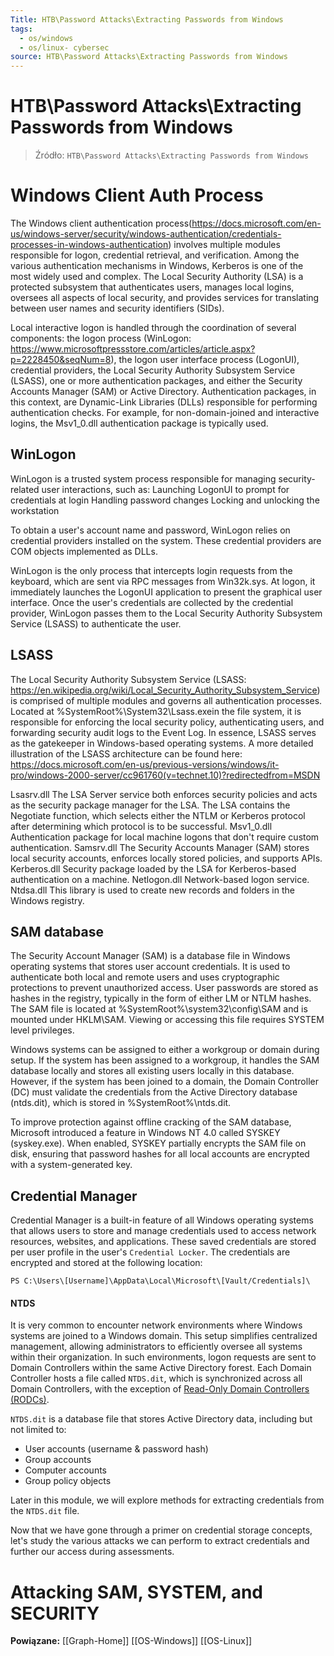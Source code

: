 ```yaml
---
Title: HTB\Password Attacks\Extracting Passwords from Windows
tags:
  - os/windows
  - os/linux- cybersec
source: HTB\Password Attacks\Extracting Passwords from Windows
---
```


# HTB\Password Attacks\Extracting Passwords from Windows

> Źródło: `HTB\Password Attacks\Extracting Passwords from Windows`

# Windows Client Auth Process
The Windows client authentication process(https://docs.microsoft.com/en-us/windows-server/security/windows-authentication/credentials-processes-in-windows-authentication)
involves multiple modules responsible for logon, credential retrieval, and verification.
Among the various authentication mechanisms in Windows, Kerberos is one of the most widely used and complex.
The Local Security Authority (LSA) is a protected subsystem that authenticates users,
manages local logins, oversees all aspects of local security, and provides services for translating between user names and security identifiers (SIDs).

Local interactive logon is handled through the coordination of several components:
the logon process (WinLogon: https://www.microsoftpressstore.com/articles/article.aspx?p=2228450&seqNum=8), the logon user interface process (LogonUI), credential providers,
the Local Security Authority Subsystem Service (LSASS), one or more authentication packages, and either the Security Accounts Manager (SAM) or Active Directory.
Authentication packages, in this context, are Dynamic-Link Libraries (DLLs) responsible for performing authentication checks.
For example, for non-domain-joined and interactive logins, the Msv1_0.dll authentication package is typically used.

## WinLogon
WinLogon is a trusted system process responsible for managing security-related user interactions, such as:
Launching LogonUI to prompt for credentials at login
Handling password changes
Locking and unlocking the workstation

To obtain a user's account name and password, WinLogon relies on credential providers installed on the system. These credential providers are COM objects implemented as DLLs.

WinLogon is the only process that intercepts login requests from the keyboard, which are sent via RPC messages from Win32k.sys.
At logon, it immediately launches the LogonUI application to present the graphical user interface.
Once the user's credentials are collected by the credential provider, WinLogon passes them to the Local Security Authority Subsystem Service (LSASS) to authenticate the user.

## LSASS
The Local Security Authority Subsystem Service (LSASS: https://en.wikipedia.org/wiki/Local_Security_Authority_Subsystem_Service)
is comprised of multiple modules and governs all authentication processes.
Located at %SystemRoot%\System32\Lsass.exein the file system, it is responsible for enforcing the local security policy, authenticating users,
and forwarding security audit logs to the Event Log. In essence, LSASS serves as the gatekeeper in Windows-based operating systems.
A more detailed illustration of the LSASS architecture can be found here:
https://docs.microsoft.com/en-us/previous-versions/windows/it-pro/windows-2000-server/cc961760(v=technet.10)?redirectedfrom=MSDN

Lsasrv.dll	The LSA Server service both enforces security policies and acts as the security package manager for the LSA. The LSA contains the Negotiate function, which selects either the NTLM or Kerberos protocol after determining which protocol is to be successful.
Msv1_0.dll	Authentication package for local machine logons that don't require custom authentication.
Samsrv.dll	The Security Accounts Manager (SAM) stores local security accounts, enforces locally stored policies, and supports APIs.
Kerberos.dll	Security package loaded by the LSA for Kerberos-based authentication on a machine.
Netlogon.dll	Network-based logon service.
Ntdsa.dll	This library is used to create new records and folders in the Windows registry.

## SAM database
The Security Account Manager (SAM) is a database file in Windows operating systems that stores user account credentials.
It is used to authenticate both local and remote users and uses cryptographic protections to prevent unauthorized access.
User passwords are stored as hashes in the registry, typically in the form of either LM or NTLM hashes.
The SAM file is located at %SystemRoot%\system32\config\SAM and is mounted under HKLM\SAM. Viewing or accessing this file requires SYSTEM level privileges.

Windows systems can be assigned to either a workgroup or domain during setup.
If the system has been assigned to a workgroup, it handles the SAM database locally and stores all existing users locally in this database.
However, if the system has been joined to a domain, the Domain Controller (DC) must validate the credentials from the Active Directory database (ntds.dit),
which is stored in %SystemRoot%\ntds.dit.

To improve protection against offline cracking of the SAM database, Microsoft introduced a feature in Windows NT 4.0 called SYSKEY (syskey.exe).
When enabled, SYSKEY partially encrypts the SAM file on disk, ensuring that password hashes for all local accounts are encrypted with a system-generated key.

## Credential Manager
Credential Manager is a built-in feature of all Windows operating systems that allows users to store and manage credentials used to access network resources, websites, and applications. These saved credentials are stored per user profile in the user's `Credential Locker`. The credentials are encrypted and stored at the following location:

```powershell-session
PS C:\Users\[Username]\AppData\Local\Microsoft\[Vault/Credentials]\
```

#### NTDS

It is very common to encounter network environments where Windows systems are joined to a Windows domain. This setup simplifies centralized management, allowing administrators to efficiently oversee all systems within their organization. In such environments, logon requests are sent to Domain Controllers within the same Active Directory forest. Each Domain Controller hosts a file called `NTDS.dit`, which is synchronized across all Domain Controllers, with the exception of [Read-Only Domain Controllers (RODCs)](https://docs.microsoft.com/en-us/windows/win32/ad/rodc-and-active-directory-schema).

`NTDS.dit` is a database file that stores Active Directory data, including but not limited to:

- User accounts (username & password hash)
- Group accounts
- Computer accounts
- Group policy objects

Later in this module, we will explore methods for extracting credentials from the `NTDS.dit` file.

Now that we have gone through a primer on credential storage concepts, let's study the various attacks we can perform to extract credentials and further our access during assessments.

# Attacking SAM, SYSTEM, and SECURITY






**Powiązane:** [[Graph-Home]] [[OS-Windows]] [[OS-Linux]]

